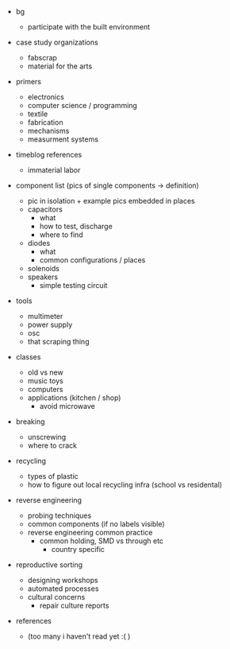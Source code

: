 - bg
  - participate with the built environment
- case study organizations
  - fabscrap
  - material for the arts
- primers
  - electronics
  - computer science / programming
  - textile
  - fabrication
  - mechanisms
  - measurment systems
- timeblog references
  - immaterial labor
- component list (pics of single components -> definition)
  - pic in isolation + example pics embedded in places
  - capacitors
    - what
    - how to test, discharge
    - where to find
  - diodes
    - what
    - common configurations / places
  - solenoids
  - speakers
    - simple testing circuit
- tools
  - multimeter
  - power supply
  - osc
  - that scraping thing
- classes
  - old vs new
  - music toys
  - computers
  - applications (kitchen / shop)
    - avoid microwave

- breaking
  - unscrewing
  - where to crack
- recycling
  - types of plastic
  - how to figure out local recycling infra (school vs residental)
- reverse engineering
  - probing techniques
  - common components (if no labels visible)
  - reverse engineering common practice
    - common holding, SMD vs through etc
      - country specific
- reproductive sorting
  - designing workshops
  - automated processes
  - cultural concerns
    - repair culture reports
- references
  - (too many i haven't read yet :( )
